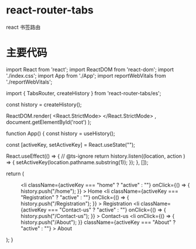 # react-router-tabs
react 书签路由

# 主要代码

import React from 'react';
import ReactDOM from 'react-dom';
import './index.css';
import App from './App';
import reportWebVitals from './reportWebVitals';

import { TabsRouter, createHistory } from  'react-router-tabs/es';

const history = createHistory();

ReactDOM.render(
  <TabsRouter history={history}>
    <React.StrictMode>
      <App />
    </React.StrictMode>
  </TabsRouter>,
  document.getElementById('root')
);


function App() {
  const history = useHistory();

  const [activeKey, setActiveKey] = React.useState("");

  React.useEffect(() => {
    // @ts-ignore
    return history.listen((location, action ) => {
      setActiveKey(location.pathname.substring(1));
    });
  }, []);

  return (
    <div className="App">
      <menu>
        <li
          className={activeKey === "home" ? "active" : ""}
          onClick={() => {
            history.push("/home");
          }}
        >
          Home
        </li>
        <li
          className={activeKey === "Registration" ? "active" : ""}
          onClick={() => {
            history.push("/Registration");
          }}
        >
          Registration
        </li>
        <li
          className={activeKey === "Contact-us" ? "active" : ""}
          onClick={() => {
            history.push("/Contact-us");
          }}
        >
          Contact-us
        </li>
        <li
          onClick={() => {
            history.push("/About");
          }}
          className={activeKey === "About" ? "active" : ""}
        >
          About
        </li>
      </menu>
      <TabsCom tabPanes={all} />
    </div>
  );
}
